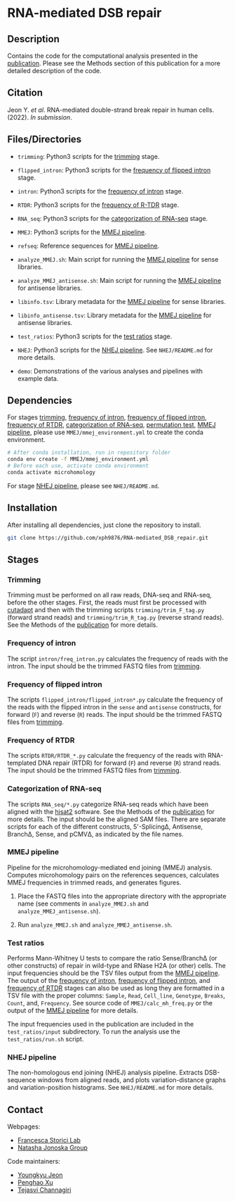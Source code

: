 # RNA-mediated DSB repair

## Description

Contains the code for the computational analysis presented in the [publication](#citation). Please see the Methods section of this publication for a more detailed description of the code.

## Citation

Jeon Y. *et al*. RNA-mediated double-strand break repair in human cells. (2022). *In submission*.

## Files/Directories

* `trimming`: Python3 scripts for the [trimming](#trimming) stage.

* `flipped_intron`: Python3 scripts for the [frequency of flipped intron](#frequency-of-flipped-intron) stage.

* `intron`: Python3 scripts for the [frequency of intron](#frequency-of-intron) stage.

* `RTDR`: Python3 scripts for the [frequency of R-TDR](#frequency-of-rtdr) stage.

* `RNA_seq`: Python3 scripts for the [categorization of RNA-seq](#categorization-of-rna-seq) stage.

* `MMEJ`: Python3 scripts for the [MMEJ pipeline](#mmej-pipeline).

* `refseq`: Reference sequences for [MMEJ pipeline](#mmej-pipeline).

* `analyze_MMEJ.sh`: Main script for running the [MMEJ pipeline](#mmej-pipeline) for sense libraries.

* `analyze_MMEJ_antisense.sh`: Main script for running the [MMEJ pipeline](#mmej-pipeline) for antisense libraries.

* `libinfo.tsv`: Library metadata for the [MMEJ pipeline](#mmej-pipeline) for sense libraries.

* `libinfo_antisense.tsv`: Library metadata for the [MMEJ pipeline](#mmej-pipeline) for antisense libraries.

* `test_ratios`: Python3 scripts for the [test ratios](#test-ratios) stage.

* `NHEJ`: Python3 scripts for the [NHEJ pipeline](#nhej-pipeline). See `NHEJ/README.md` for more details.

* `demo`: Demonstrations of the various analyses and pipelines with example data.

## Dependencies

For stages [trimming](#trimming), [frequency of intron](#frequency-of-intron), [frequency of flipped intron](#frequency-of-flipped-intron), [frequency of RTDR](#frequency-of-rtdr), [categorization of RNA-seq](#categorization-of-rna-seq), [permutation test](#permutation-test), [MMEJ pipeline](#mmej-pipeline), please use `MMEJ/mmej_environment.yml` to create the conda environment.

```bash
# After conda installation, run in repository folder
conda env create -f MMEJ/mmej_environment.yml
# Before each use, activate conda environment
conda activate microhomology
```

For stage [NHEJ pipeline](#nhej-pipeline), please see `NHEJ/README.md`.

## Installation
After installing all dependencies, just clone the repository to install.
```bash
git clone https://github.com/xph9876/RNA-mediated_DSB_repair.git
```

## Stages

### Trimming

Trimming must be performed on all raw reads, DNA-seq and RNA-seq, before the other stages. First, the reads must first be processed with [cutadapt](https://cutadapt.readthedocs.io/en/stable/) and then with the trimming scripts `trimming/trim_F_tag.py` (forward strand reads) and `trimming/trim_R_tag.py` (reverse strand reads). See the Methods of the [publication](#citation) for more details.

### Frequency of intron

The script `intron/freq_intron.py` calculates the frequency of reads with the intron. The input should be the trimmed FASTQ files from [trimming](#trimming).

### Frequency of flipped intron

The scripts `flipped_intron/flipped_intron*.py` calculate the frequency of the reads with the flipped intron in the `sense` and `antisense` constructs, for forward (`F`) and reverse (`R`) reads. The input should be the trimmed FASTQ files from [trimming](#trimming).

### Frequency of RTDR

The scripts `RTDR/RTDR_*.py` calculate the frequency of the reads with RNA-templated DNA repair (RTDR) for forward (`F`) and reverse (`R`) strand reads. The input should be the trimmed FASTQ files from [trimming](#trimming).

### Categorization of RNA-seq

The scripts `RNA_seq/*.py` categorize RNA-seq reads which have been aligned with the [hisat2](http://daehwankimlab.github.io/hisat2/) software. See the Methods of the [publication](#citation) for more details. The input should be the aligned SAM files. There are separate scripts for each of the different constructs, 5'-SplicingΔ, Antisense, BranchΔ, Sense, and pCMVΔ, as indicated by the file names.

### MMEJ pipeline

Pipeline for the microhomology-mediated end joining (MMEJ) analysis. Computes microhomology pairs on the references sequences, calculates MMEJ frequencies in trimmed reads, and generates figures.

1) Place the FASTQ files into the appropriate directory with the appropriate name (see comments in `analyze_MMEJ.sh` and `analyze_MMEJ_antisense.sh`).

2) Run `analyze_MMEJ.sh` and `analyze_MMEJ_antisense.sh`.

### Test ratios

Performs Mann-Whitney U tests to compare the ratio Sense/BranchΔ (or other constructs) of repair in wild-type and RNase H2A (or other) cells. The input frequencies should be the TSV files output from the [MMEJ pipeline](#mmej-pipeline). The output of the [frequency of intron](#frequency-of-intron), [frequency of flipped intron](#frequency-of-flipped-intron), and [frequency of RTDR](#frequency-of-rtdr) stages can also be used as long they are formatted in a TSV file with the proper columns: `Sample`, `Read`, `Cell_line`, `Genotype`, `Breaks`, `Count`, and, `Frequency`. See source code of `MMEJ/calc_mh_freq.py` or the output of the [MMEJ pipeline](#mmej-pipeline) for more details.

The input frequencies used in the publication are included in the `test_ratios/input` subdirectory. To run the analysis use the `test_ratios/run.sh` script.

### NHEJ pipeline

The non-homologous end joining (NHEJ) analysis pipeline. Extracts DSB-sequence windows from aligned reads, and plots variation-distance graphs and variation-position histograms. See `NHEJ/README.md` for more details.

## Contact

Webpages:
* [Francesca Storici Lab](https://storicilab.gatech.edu/)
* [Natasha Jonoska Group](https://knot.math.usf.edu/)

Code maintainers:
* [Youngkyu Jeon](mailto:yjeon39@gatech.edu)
* [Penghao Xu](mailto:pxu64@gatech.edu)
* [Tejasvi Channagiri](mailto:tchannagri@usf.edu)
